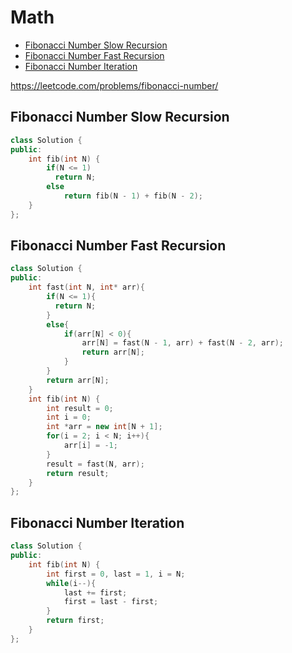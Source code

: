 # Math

+ [Fibonacci Number Slow Recursion](#fibonacci-number-slow-recursion)
+ [Fibonacci Number Fast Recursion](#fibonacci-number-fast-recursion)
+ [Fibonacci Number Iteration](#fibonacci-number-iteration)

https://leetcode.com/problems/fibonacci-number/

## Fibonacci Number Slow Recursion

```C++
class Solution {
public:
    int fib(int N) {
        if(N <= 1)
          return N;
        else
            return fib(N - 1) + fib(N - 2);        
    }
};
```

## Fibonacci Number Fast Recursion

```C++
class Solution {
public:
    int fast(int N, int* arr){
        if(N <= 1){
          return N;
        }
        else{
            if(arr[N] < 0){
                arr[N] = fast(N - 1, arr) + fast(N - 2, arr);
                return arr[N];
            }
        }
        return arr[N];
    }
    int fib(int N) {
        int result = 0;
        int i = 0;
        int *arr = new int[N + 1];
        for(i = 2; i < N; i++){
            arr[i] = -1;
        }
        result = fast(N, arr);
        return result;
    }
};
```

## Fibonacci Number Iteration

```C++
class Solution {
public:
    int fib(int N) {
        int first = 0, last = 1, i = N;
        while(i--){
            last += first;
            first = last - first;
        }            
        return first;
    }
};
```
